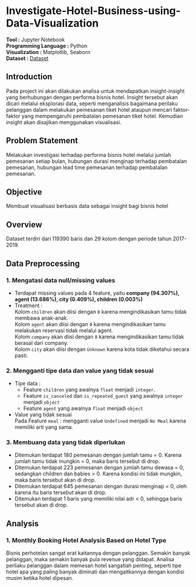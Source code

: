 # Investigate-Hotel-Business-using-Data-Visualization

**Tool :** Jupyter Notebook <br>
**Programming Language :** Python <br>
**Visualization :** Matplotlib, Seaborn <br>
**Dataset :** [Dataset](https://github.com/soniaepifanysandah/Investigate-Hotel-Business-using-Data-Visualization/blob/main/data/hotel_bookings_data.csv)

## Introduction
Pada project ini akan dilakukan analisa untuk mendapatkan insight-insight yang berhubungan dengan performa bisnis hotel. Insight tersebut akan dicari melalui eksplorasi data, seperti menganalisis bagaimana perilaku pelanggan dalam melakukan pemesanan tiket hotel ataupun mencari faktor-faktor yang mempengaruhi pembatalan pemesanan tiket hotel. Kemudian insight akan disajikan menggunakan visualisasi.

## Problem Statement
Melakukan investigasi terhadap performa bisnis hotel melalui jumlah pemesanan setiap bulan, hubungan durasi menginap terhadap pembatalan pemesanan, hubungan lead time pemesanan terhadap pembatalan pemesanan.

## Objective
Membuat visualisasi berbasis data sebagai insight bagi bisnis hotel

## Overview
Dataset terdiri dari 119390 baris dan 29 kolom dengan periode tahun 2017-2019.

## Data Preprocessing
### 1. Mengatasi data null/missing values
- Terdapat missing values pada 4 feature, yaitu **company (94.307%), agent (13.686%), city (0.409%), children (0.003%)**
- Treatment : <br>
Kolom `children` akan diisi dengan `0` karena mengindikasikan tamu tidak membawa anak-anak. <br>
Kolom `agent` akan diisi dengan `0` karena mengindikasikan tamu melakukan reservasi tidak melalui agent. <br>
Kolom `company` akan diisi dengan `0` karena mengindikasikan tamu tidak berasal dari company. <br>
Kolom `city` akan diisi dengan `Unknown` karena kota tidak diketahui secara pasti. <br>

### 2. Mengganti tipe data dan value yang tidak sesuai
- Tipe data :
  - Feature `children` yang awalnya `float` menjadi `integer`.
  - Feature `is_canceled` dan `is_repeated_guest` yang awalnya `integer` menjadi `object`
  - Feature `agent` yang awalnya `float` menjadi `object`
- Value yang tidak sesuai <br>
  Pada Feature `meal` : mengganti value `Undefined` menjadi `No Meal` karena memiliki arti yang sama.

### 3. Membuang data yang tidak diperlukan
- Ditemukan terdapat 180 pemesanan dengan jumlah tamu = 0. Karena jumlah tamu tidak mungkin = 0, maka baris tersebut di drop.
- Ditemukan terdapat 223 pemesanan dengan jumlah tamu dewasa = 0, sedangkan children dan babies > 0. Karena kondisi ini tidak mungkin, maka baris tersebut akan di drop.
- Ditemukan terdapat 645 pemesanan dengan durasi menginap = 0, oleh karena itu baris tersebut akan di drop.
- Ditemukan terdapat 1 baris yang memiliki nilai adr < 0, sehingga baris tersebut akan di drop.

## Analysis
### 1. Monthly Booking Hotel Analysis Based on Hotel Type
Bisnis perhotelan sangat erat kaitannya dengan pelanggan. Semakin banyak pelanggan, maka semakin banyak pula revenue yang didapat. Analisa perliaku pelanggan dalam memesan hotel sangatlah penting, seperti tipe hotel apa yang paling banyak diminati dan mengaitkannya dengan kondisi musim ketika hotel dipesan.


